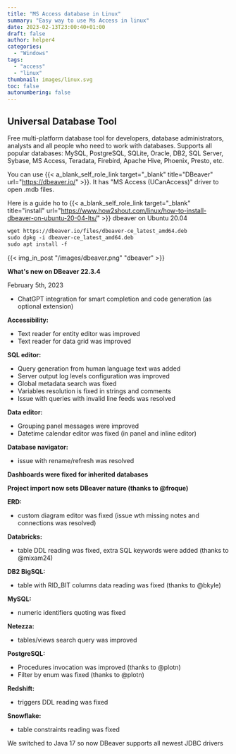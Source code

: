 ```yaml
---
title: "MS Access database in Linux"
summary: "Easy way to use Ms Access in linux"
date: 2023-02-13T23:00:40+01:00
draft: false
author: helper4
categories:
  - "Windows"
tags:
  - "access"
  - "linux"
thumbnail: images/linux.svg
toc: false
autonumbering: false
---
```


## Universal Database Tool

Free multi-platform database tool for developers, database administrators, analysts and all people who need to work with databases. Supports all popular databases: MySQL, PostgreSQL, SQLite, Oracle, DB2, SQL Server, Sybase, MS Access, Teradata, Firebird, Apache Hive, Phoenix, Presto, etc.

You can use {{< a_blank_self_role_link target="_blank" title="DBeaver" url="https://dbeaver.io/" >}}. It has "MS Access (UCanAccess)" driver to open .mdb files.

Here is a guide ho to  {{< a_blank_self_role_link target="_blank" title="install" url="https://www.how2shout.com/linux/how-to-install-dbeaver-on-ubuntu-20-04-lts/" >}} dbeaver on Ubuntu 20.04
```md
wget https://dbeaver.io/files/dbeaver-ce_latest_amd64.deb
sudo dpkg -i dbeaver-ce_latest_amd64.deb
sudo apt install -f
``` 


{{< img_in_post "/images/dbeaver.png" "dbeaver" >}}


**What's new on DBeaver 22.3.4**

February 5th, 2023

- ChatGPT integration for smart completion and code generation (as optional extension)

**Accessibility:**

- Text reader for entity editor was improved
- Text reader for data grid was improved 

**SQL editor:**

- Query generation from human language text was added
- Server output log levels configuration was improved
- Global metadata search was fixed
- Variables resolution is fixed in strings and comments
- Issue with queries with invalid line feeds was resolved 

**Data editor:**

- Grouping panel messages were improved
- Datetime calendar editor was fixed (in panel and inline editor) 

**Database navigator:**
- issue with rename/refresh was resolved

**Dashboards were fixed for inherited databases**

**Project import now sets DBeaver nature (thanks to @froque)**

**ERD:**
- custom diagram editor was fixed (issue wth missing notes and connections was resolved)

**Databricks:**
- table DDL reading was fixed, extra SQL keywords were added (thanks to @mixam24)

**DB2 BigSQL:** 
- table with RID_BIT columns data reading was fixed (thanks to @bkyle)

**MySQL:**
- numeric identifiers quoting was fixed

**Netezza:**
- tables/views search query was improved

**PostgreSQL:**

- Procedures invocation was improved (thanks to @plotn)
- Filter by enum was fixed (thanks to @plotn) 

**Redshift:**
- triggers DDL reading was fixed

**Snowflake:**
- table constraints reading was fixed

We switched to Java 17 so now DBeaver supports all newest JDBC drivers 


